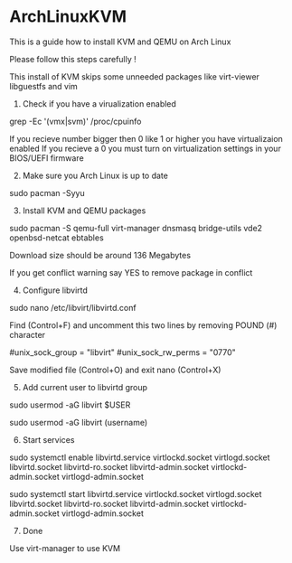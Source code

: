 # ArchLinuxKVM
This is a guide how to install KVM and QEMU on Arch Linux

Please follow this steps carefully !

This install of KVM skips some unneeded packages like virt-viewer libguestfs and vim

1. Check if you have a virualization enabled

grep -Ec '(vmx|svm)' /proc/cpuinfo

If you recieve number bigger then 0 like 1 or higher you have virtualizaion enabled
If you recieve a 0 you must turn on virtualization settings in your BIOS/UEFI firmware

2. Make sure you Arch Linux is up to date

sudo pacman -Syyu

3. Install KVM and QEMU packages

sudo pacman -S qemu-full virt-manager dnsmasq bridge-utils vde2 openbsd-netcat ebtables

Download size should be around 136 Megabytes

If you get conflict warning say YES to remove package in conflict

4. Configure libvirtd

sudo nano /etc/libvirt/libvirtd.conf

Find (Control+F) and uncomment this two lines by removing POUND (#) character

#unix_sock_group = "libvirt"
#unix_sock_rw_perms = "0770"

Save modified file (Control+O) and exit nano (Control+X)

5. Add current user to libvirtd group

sudo usermod -aG libvirt $USER

sudo usermod -aG libvirt (username)

6. Start services

sudo systemctl enable libvirtd.service virtlockd.socket virtlogd.socket libvirtd.socket libvirtd-ro.socket libvirtd-admin.socket virtlockd-admin.socket virtlogd-admin.socket

sudo systemctl start libvirtd.service virtlockd.socket virtlogd.socket libvirtd.socket libvirtd-ro.socket libvirtd-admin.socket virtlockd-admin.socket virtlogd-admin.socket

7. Done

Use virt-manager to use KVM
